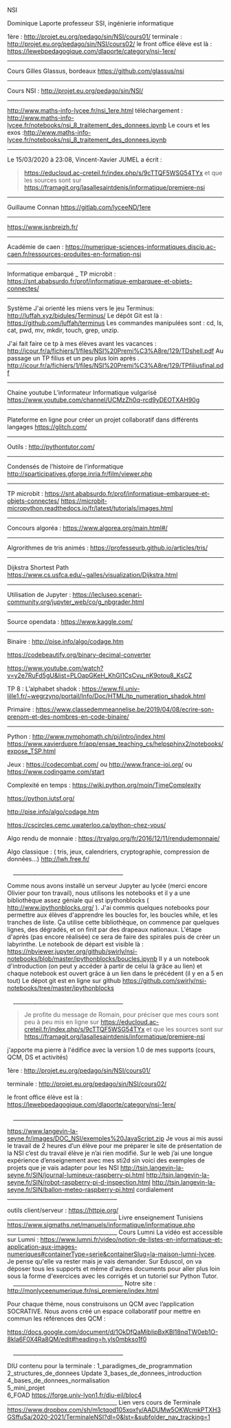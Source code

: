 NSI

Dominique Laporte
professeur SSI, ingénierie informatique

1ère : http://projet.eu.org/pedago/sin/NSI/cours01/
terminale : http://projet.eu.org/pedago/sin/NSI/cours02/
le front office élève est là : 
https://lewebpedagogique.com/dlaporte/category/nsi-1ere/
________________________________________
Cours Gilles Glassus, bordeaux
https://github.com/glassus/nsi
________________________________________
Cours NSI : http://projet.eu.org/pedago/sin/NSI/
________________________________________
http://www.maths-info-lycee.fr/nsi_1ere.html
 téléchargement : http://www.maths-info-lycee.fr/notebooks/nsi_8_traitement_des_donnees.ipynb
Le cours et les exos :http://www.maths-info-lycee.fr/notebooks/nsi_8_traitement_des_donnees.ipynb
________________________________________
Le 15/03/2020 à 23:08, Vincent-Xavier JUMEL a écrit :
> https://educloud.ac-creteil.fr/index.php/s/9cTTQF5WSG54TYx
> et que les sources sont sur 
> https://framagit.org/lasallesaintdenis/informatique/premiere-nsi
________________________________________
Guillaume Connan
https://gitlab.com/lyceeND/1ere
________________________________________
https://www.isnbreizh.fr/
________________________________________
Académie de caen : 
https://numerique-sciences-informatiques.discip.ac-caen.fr/ressources-produites-en-formation-nsi
________________________________________
Informatique embarqué _ TP microbit :
https://snt.ababsurdo.fr/prof/informatique-embarquee-et-objets-connectes/
________________________________________
Système
J'ai orienté les miens vers le jeu Terminus: http://luffah.xyz/bidules/Terminus/
Le dépôt Git est là : https://github.com/luffah/terminus
Les commandes manipulées sont : cd, ls, cat, pwd, mv, mkdir, touch, grep, unzip.

J'ai fait faire ce tp à mes élèves avant les vacances :
http://icour.fr/a/fichiers/1/files/NSI%20Premi%C3%A8re/129/TDshell.pdf
Au passage un TP filius et un peu plus loin après .
http://icour.fr/a/fichiers/1/files/NSI%20Premi%C3%A8re/129/TPfiliusfinal.pdf
________________________________________
Chaine youtube L’informateur
Informatique vulgarisé
https://www.youtube.com/channel/UCMzZh0q-rcd9yDEOTXAH90g
________________________________________
Plateforme en ligne pour créer un projet collaboratif dans différents langages
https://glitch.com/
________________________________________
Outils : http://pythontutor.com/
________________________________________
Condensés de l’histoire de l’informatique 
http://sparticipatives.gforge.inria.fr/film/viewer.php
________________________________________
TP microbit : 
https://snt.ababsurdo.fr/prof/informatique-embarquee-et-objets-connectes/
https://microbit-micropython.readthedocs.io/fr/latest/tutorials/images.html
________________________________________
Concours algoréa : https://www.algorea.org/main.html#/
________________________________________
Algrorithmes de tris animés :
https://professeurb.github.io/articles/tris/	
________________________________________
Dijkstra Shortest Path
https://www.cs.usfca.edu/~galles/visualization/Dijkstra.html
________________________________________
Utilisation de Jupyter : https://lecluseo.scenari-community.org/jupyter_web/co/g_nbgrader.html
________________________________________
Source opendata : https://www.kaggle.com/
________________________________________
Binaire : 
http://pise.info/algo/codage.htm

https://codebeautify.org/binary-decimal-converter

https://www.youtube.com/watch?v=y2e7RuFd5gU&list=PLOapGKeH_KhGI1CsCvu_nK9otou8_KsCZ

TP 8 : L’alphabet shadok : https://www.fil.univ-lille1.fr/~wegrzyno/portail/Info/Doc/HTML/tp_numeration_shadok.html

Primaire : https://www.classedemmeannelise.be/2019/04/08/ecrire-son-prenom-et-des-nombres-en-code-binaire/
________________________________________
Python : 
http://www.nymphomath.ch/pj/intro/index.html
https://www.xavierdupre.fr/app/ensae_teaching_cs/helpsphinx2/notebooks/expose_TSP.html

Jeux : https://codecombat.com/ ou http://www.france-ioi.org/ ou https://www.codingame.com/start

Complexité en temps : https://wiki.python.org/moin/TimeComplexity

https://python.iutsf.org/

http://pise.info/algo/codage.htm

https://cscircles.cemc.uwaterloo.ca/python-chez-vous/

Algo rendu de monnaie : https://tryalgo.org/fr/2016/12/11/rendudemonnaie/

Algo classique : ( tris, jeux, calendriers, cryptographie, compression de données…) http://lwh.free.fr/

 ________________________________________
 
Comme nous avons installé un serveur Jupyter au lycée (merci encore Olivier pour ton travail), nous utilisons les notebooks et il y a une bibliothèque assez géniale qui est ipythonblocks ( http://www.ipythonblocks.org/ ).
J'ai commis quelques notebooks pour permettre aux élèves d'apprendre les boucles for, les boucles while, et les tranches de liste. Ça utilise cette bibliothèque, on commence par quelques lignes, des dégradés, et on finit par des drapeaux nationaux.
L'étape d'après (pas encore réalisée) ce sera de faire des spirales puis de créer un labyrinthe.
Le notebook de départ est visible là :
https://nbviewer.jupyter.org/github/swirly/nsi-notebooks/blob/master/ipythonblocks/boucles.ipynb
Il y a un notebook d'introduction (on peut y accéder à partir de celui là grâce au lien) et chaque notebook est ouvert grâce à un lien dans le précédent (il y en a 5 en tout)
Le dépot git est en ligne sur github
https://github.com/swirly/nsi-notebooks/tree/master/ipythonblocks

 ________________________________________
 
> Je profite du message de Romain, pour préciser que mes cours sont peu 
> à peu mis en ligne sur 
> https://educloud.ac-creteil.fr/index.php/s/9cTTQF5WSG54TYx
> et que les sources sont sur 
> https://framagit.org/lasallesaintdenis/informatique/premiere-nsi

j'apporte ma pierre à l'édifice avec la version 1.0 de mes supports (cours, QCM, DS et activités)

1ère : http://projet.eu.org/pedago/sin/NSI/cours01/

terminale : http://projet.eu.org/pedago/sin/NSI/cours02/

le front office élève est là : 
https://lewebpedagogique.com/dlaporte/category/nsi-1ere/

 ________________________________________
 
https://www.langevin-la-seyne.fr/images/DOC_NSI/exemples%20JavaScript.zip
Je vous ai mis aussi le travail de 2 heures d’un élève  pour me préparer le site de présentation de la NSI c’est du travail élève je n’ai rien modifié.
Sur le web j’ai une longue  expérience d’enseignement avec mes sti2d sin voici des exemples de projets que je vais adapter pour les NSI http://tsin.langevin-la-seyne.fr/SIN/journal-lumineux-raspberry-pi.html
http://tsin.langevin-la-seyne.fr/SIN/robot-raspberry-pi-d-inspection.html
http://tsin.langevin-la-seyne.fr/SIN/ballon-meteo-raspberry-pi.html
cordialement
 ________________________________________
 
outils client/serveur : https://httpie.org/
 ________________________________________
 Livre enseignement Tunisiens
 https://www.sigmaths.net/manuels/informatique/informatique.php
  ________________________________________
 Cours Lumni
 La vidéo est accessible sur Lumni : https://www.lumni.fr/video/notion-de-listes-en-informatique-et-application-aux-images-numeriques#containerType=serie&containerSlug=la-maison-lumni-lycee. 
Je pense qu'elle va rester mais je vais demander. Sur Eduscol, on va déposer tous les supports et même d'autres documents pour aller plus loin sous la forme
d'exercices avec les corrigés et un tutoriel sur Python Tutor.
 ________________________________________
Notre site : 
http://monlyceenumerique.fr/nsi_premiere/index.html

Pour chaque thème, nous construisons un QCM avec l’application SOCRATIVE. Nous avons créé un espace collaboratif pour mettre en commun les références des QCM : 

https://docs.google.com/document/d/1OkDfQaMibIipBxKBl18nqTW0eb1O-8kla6F0X4Ra8QM/edit#heading=h.yls0mbkso1f0

 ________________________________________
 
 DIU contenu pour la terminale : 
 1_paradigmes_de_programmation 
2_structures_de_donnees 	Update 
3_bases_de_donnees_introduction 
4_bases_de_donnees_normalisation 	
5_mini_projet 	
6_FOAD 
https://forge.univ-lyon1.fr/diu-eil/bloc4
 ________________________________________
Lien vers cours de Terminale
https://www.dropbox.com/sh/m1ctqod105xoxfy/AADUMw5OKWcmkPTXH3GSffuSa/2020-2021/TerminaleNSI?dl=0&lst=&subfolder_nav_tracking=1
